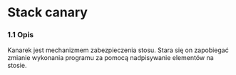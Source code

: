 # Stack canary

### 1.1 Opis

Kanarek jest mechanizmem zabezpieczenia stosu. Stara się on zapobiegać zmianie wykonania programu za pomocą nadpisywanie elementów na stosie.